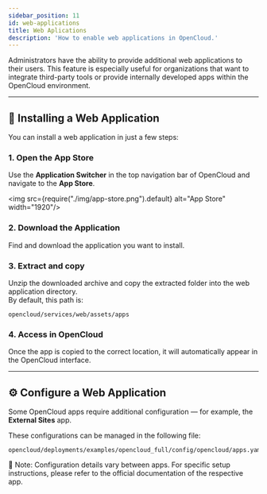```yaml
---
sidebar_position: 11
id: web-applications
title: Web Aplications
description: 'How to enable web applications in OpenCloud.'
---
```


Administrators have the ability to provide additional web applications to their users. This feature is especially useful
for organizations that want to integrate third-party tools or provide internally developed apps within the OpenCloud
environment.

---

## 🚀 Installing a Web Application

You can install a web application in just a few steps:

### 1. Open the App Store

Use the **Application Switcher** in the top navigation bar of OpenCloud and navigate to the **App Store**.

<img src={require("./img/app-store.png").default} alt="App Store" width="1920"/>

### 2. Download the Application

Find and download the application you want to install.

### 3. Extract and copy

Unzip the downloaded archive and copy the extracted folder into the web application directory.  
By default, this path is:

```shell
opencloud/services/web/assets/apps
```

### 4. Access in OpenCloud

Once the app is copied to the correct location, it will automatically appear in the OpenCloud interface.

---

## ⚙️ Configure a Web Application

Some OpenCloud apps require additional configuration — for example, the **External Sites** app.

These configurations can be managed in the following file:

```shell
opencloud/deployments/examples/opencloud_full/config/opencloud/apps.yaml
```

📘 Note: Configuration details vary between apps. For specific setup instructions, please refer to the official
documentation of the respective app.
